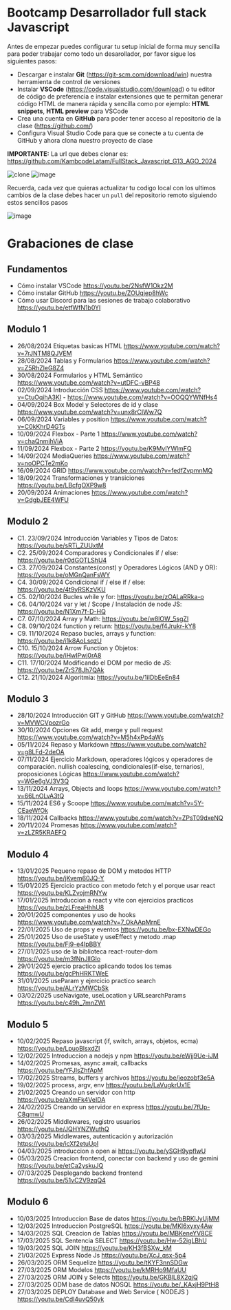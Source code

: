 # Bootcamp Desarrollador full stack Javascript

Antes de empezar puedes configurar tu setup inicial de forma muy sencilla para poder trabajar como todo un desarollador, por favor sigue los siguientes pasos:

- Descargar e instalar **Git** (https://git-scm.com/download/win) nuestra herramienta de control de versiones
- Instalar **VSCode** (https://code.visualstudio.com/download) o tu editor de código de preferencia e instalar extensiones que te permitan generar código HTML de manera rápida y sencilla como por ejemplo: **HTML snippets**, **HTML preview** para VSCode
- Crea una cuenta en **GitHub** para poder tener acceso al repositorio de la clase (https://github.com/)
- Configura Visual Studio Code para que se conecte a tu cuenta de GitHub y ahora clona nuestro proyecto de clase

**IMPORTANTE:** La url que debes clonar es: https://github.com/KambcodeLatam/FullStack_Javascript_G13_AGO_2024

![clone](https://github.com/kambcode/FullStack_Javascript_G3_2023_09_04/assets/137812574/b49be206-5c67-40e8-a567-bdd957c549eb)
![image](https://github.com/KamiloMontoya/kambcode_g1/assets/11945476/ca0ce2ad-72ec-431d-b3e1-55b84c64ec13)

Recuerda, cada vez que quieras actualizar tu codigo local con los ultimos cambios de la clase debes hacer un `pull` del repositorio remoto siguiendo estos sencillos pasos

![image](https://github.com/KamiloMontoya/kambcode_g1/assets/11945476/8d8f7da6-aa4c-4d67-9dec-59cd360bda0f)

# Grabaciones de clase
## Fundamentos
- Cómo instalar VSCode https://youtu.be/2NsfW1Okz2M
- Cómo instalar GitHub https://youtu.be/ZOUqjep8hWc
- Cómo usar Discord para las sesiones de trabajo colaborativo https://youtu.be/etfWfN1b0YI
## Modulo 1
- 26/08/2024 Etiquetas basicas HTML https://www.youtube.com/watch?v=7rJNTM8QJVEM
- 28/08/2024 Tablas y Formularios   https://www.youtube.com/watch?v=Z5RhZleG8Z4
- 30/08/2024 Formularios y HTML Semántico  https://www.youtube.com/watch?v=utDFC-vBP48
- 02/09/2024 Introducción CSS  https://www.youtube.com/watch?v=CtuOqihA3KI - https://www.youtube.com/watch?v=OOQQYWNfHs4
- 04/09/2024 Box Model y Selectores de id y clase  https://www.youtube.com/watch?v=unx8rCIWw7Q
- 06/09/2024 Variables y position https://www.youtube.com/watch?v=C0kKhrD4GTs
- 10/09/2024 Flexbox - Parte 1  https://www.youtube.com/watch?v=chaQnmjhViA
- 11/09/2024 Flexbox - Parte 2  https://youtu.be/K9MylYWlmFQ
- 14/09/2024 MediaQueries https://www.youtube.com/watch?v=noOPCTe2mKo
- 16/09/2024 GRID https://www.youtube.com/watch?v=fedfZvpmnMQ
- 18/09/2024 Transformaciones y transiciones  https://youtu.be/LBcfgOXP9w8
- 20/09/2024 Animaciones  https://www.youtube.com/watch?v=GdgbJEE4WFU

## Modulo 2
- C1. 23/09/2024 Introducción Variables y Tipos de Datos: https://youtu.be/sRTi_ZUUxtM
- C2. 25/09/2024 Comparadores y Condicionales if / else: https://youtu.be/r0dGOTLShU4
- C3. 27/09/2024 Constantes(const) y Operadores Lógicos (AND y OR): https://youtu.be/oMGnQanFsWY
- C4. 30/09/2024 Condicional if / else if / else: https://youtu.be/4t9yRSKzVKU
- C5. 02/10/2024 Bucles while y for: https://youtu.be/zOALaRRka-o
- C6. 04/10/2024 var y let / Scope / Instalación de node JS: https://youtu.be/N1Xm7f-D-HQ
- C7. 07/10/2024 Array y Math: https://youtu.be/w8lOW_5sgZI
- C8. 09/10/2024 function y return: https://youtu.be/f4Jrukr-kY8
- C9. 11/10/2024 Repaso bucles, arrays y function: https://youtu.be/i1k8AoLsqzU
- C10. 15/10/2024 Arrow Function y Objetos: https://youtu.be/iHwIPwj0rA8
- C11. 17/10/2024 Modificando el DOM por medio de JS: https://youtu.be/ZrS78Jh7QAk
- C12. 21/10/2024 Algoritmia: https://youtu.be/1iIDbEeEn84

## Modulo 3

- 28/10/2024 Introducción GIT y GitHub https://www.youtube.com/watch?v=MVWCVpozrGo
- 30/10/2024 Opciones Git add, merge y pull request https://www.youtube.com/watch?v=M5h4xPp4aWs
- 05/11/2024 Repaso y Markdown https://www.youtube.com/watch?v=g8LFd-2deOA
- 07/11/2024 Ejercicio Markdown, operadores lógicos y operadores de comparación. nullish coalescing, condicionales(if-else, ternarios), proposiciones Lógicas  https://www.youtube.com/watch?v=WGe6gVJ3V3Q
- 13/11/2024 Arrays, Objects and loops https://www.youtube.com/watch?v=66LnOLvA3tQ
- 15/11/2024 ES6 y Scoope https://www.youtube.com/watch?v=5Y-CEaeWfOk
- 18/11/2024 Callbacks https://www.youtube.com/watch?v=ZPsT09dxeNQ
- 20/11/2024 Promesas https://www.youtube.com/watch?v=zLZR5KRAEFQ

## Modulo 4

- 13/01/2025 Pequeno repaso de DOM y metodos HTTP https://youtu.be/jKvem60JQ-Y
- 15/01/2025 Ejercicio practico con metodo fetch y el porque usar react https://youtu.be/KLZvojmRNYw
- 17/01/2025 Introduccion a react y vite con ejercicios practicos https://youtu.be/zLFreaHhhU8
- 20/01/2025 componentes y uso de hooks https://www.youtube.com/watch?v=7_OkAApMrnE
- 22/01/2025 Uso de props y eventos https://youtu.be/bx-EXNwDEGo
- 25/01/2025 Uso de useState y useEffect y metodo .map https://youtu.be/Fj9-e4IpBBY
- 27/01/2025 uso de la biblioteca react-router-dom https://youtu.be/m3fNnJlIGIo
- 29/01/2025 ejercio practico aplicando todos los temas https://youtu.be/gcPhHRKTWeE
- 31/01/2025 useParam y ejercicio practico search https://youtu.be/ALrYzMWCbSk
- 03/02/2025 useNavigate, useLocation y URLsearchParams https://youtu.be/c49h_7mnZWI

## Modulo 5

- 10/02/2025 Repaso javascript (if, switch, arrays, objetos, ecma) https://youtu.be/LpuoBlsxdZI
- 12/02/2025 Introduccion a nodejs y npm  https://youtu.be/eWjj9Ue-iJM 
- 14/02/2025 Promesas, async await, callbacks https://youtu.be/YFJlsZhfApM
- 17/02/2025 Streams, buffers y archivos https://youtu.be/jeozobf3e5A
- 19/02/2025 process, argv, env https://youtu.be/LaVugkrUx1E
- 21/02/2025 Creando un servidor con http https://youtu.be/aXmFk4VeIDA
- 24/02/2025 Creando un servidor en express https://youtu.be/7fUp-C8qmwU 
- 26/02/2025 Middlewares, registro usuarios https://youtu.be/JQHYNZWuthQ
- 03/03/2025 Middlewares, autenticación y autorización https://youtu.be/icXf2etuUpI 
- 04/03/2025 introduccion a open ai https://youtu.be/ySGH9ypflwU
- 05/03/2025 Creacion frontend, conectar con backend y uso de gemini https://youtu.be/etCa2yskuJQ
- 07/03/2025 Desplegando backend frontend https://youtu.be/51vC2V9zqQ4 

## Modulo 6
- 10/03/2025 Introduccion Base de datos https://youtu.be/bBRKlJyUjMM
- 12/03/2025 Introduccion PostgreSQL https://youtu.be/MKl6xyxy4Aw
- 14/03/2025 SQL Creacion de Tablas https://youtu.be/MBKeneYV8CE
- 17/03/2025 SQL Sentencia SELECT https://youtu.be/Hw-52igLBhU
- 19/03/2025 SQL JOIN https://youtu.be/KH3fBSXw_kM
- 21/03/2025 Express Node Js https://youtu.be/XcJ_qsx-5p4
- 26/03/2025 ORM Sequelize https://youtu.be/tKYF3nnSDGw
- 27/03/2025 ORM Modelos https://youtu.be/kMRHo9MfaUU
- 27/03/2025 ORM JOIN y Selects https://youtu.be/GKBlL8X2qjQ
- 27/03/2025 ODM base de datos NOSQL https://youtu.be/_KAxjH9PtH8
- 27/03/2025 DEPLOY Database and Web Service ( NODEJS ) https://youtu.be/Cdl4uvQ50yk